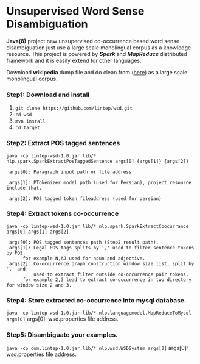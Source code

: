 # Unsupervised Word Sense Disambiguation
 **Java(8)** project new unsupervised co-occurrence based word sense disambiguation just use a large scale monolingual corpus as a knowledge resource. This project is powered by **_Spark_** and _**MapReduce**_ distributed framework and it is easily extend for other languages.

Download **wikipedia** dump file and do clean from ([here](https://github.com/lintep/wikidump)) as a large scale  monolingual corpus.

### Step1: Download and install
1. `git clone https://github.com/lintep/wsd.git`
2. `cd wsd`
3. `mvn install`
4. `cd target`

### Step2: Extract POS tagged sentences
`java -cp lintep-wsd-1.0.jar:lib/* nlp.spark.SparkExtractPosTaggedSentence args[0] {args[1]} {args[2]}`

     args[0]: Paragraph input path or file address

     args[1]: PTokenizer model path (used for Persian), project resource include that.

     args[2]: POS tagged token fileaddress (used for persian)

### Step4: Extract tokens co-occurrence
`java -cp lintep-wsd-1.0.jar:lib/* nlp.spark.SparkExtractCoocurrance args[0] args[1] args[2]`

     args[0]: POS tagged sentences path (Step2 result path). 
     args[1]: Legal POS tags splits by ',' used to filter sentence tokens by POS.
          for example N,AJ used for noun and adjective.
     args[2]: Co-occurrence graph construction window size list, split by ',' and 
              used to extract filter outside co-occurrence pair tokens.
          for example 2,3 lead to extract co-occurrence in two directory for window size 2 and 3.


### Step4: Store extracted co-occurrence into mysql database. 
`java -cp lintep-wsd-1.0.jar:lib/* nlp.languagemodel.MapReduceToMysql args[0]`
     args[0]: wsd.properties file address.

### Step5: Disambiguate your examples.
`java -cp com.lintep-1.0.jar:lib/* nlp.wsd.WSDSystem args[0]`
     args[0]: wsd.properties file address.
